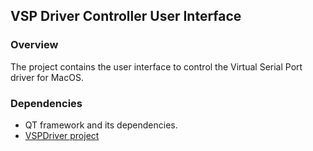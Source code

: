## VSP Driver Controller User Interface

### Overview

The project contains the user interface to control the Virtual Serial Port 
driver for MacOS.

### Dependencies

- QT framework and its dependencies.
- [VSPDriver project](https://github.com/britus/VSPDriver)
